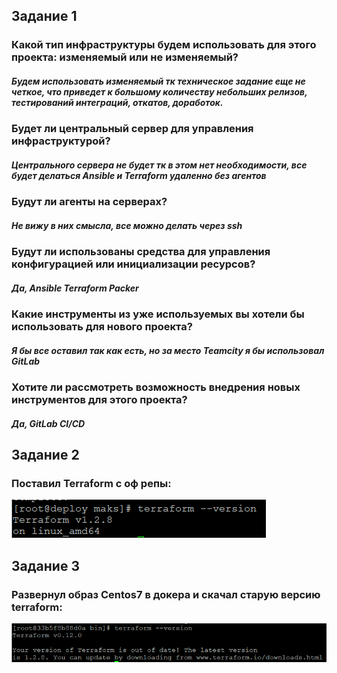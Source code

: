 ## Задание 1

### Какой тип инфраструктуры будем использовать для этого проекта: изменяемый или не изменяемый?

##### Будем использовать изменяемый тк техническое задание еще не четкое, что приведет к большому количеству небольших релизов, тестирований интеграций, откатов, доработок.

### Будет ли центральный сервер для управления инфраструктурой?

##### Центрального сервера не будет тк в этом нет необходимости, все будет делаться Ansible и Terraform удаленно без агентов

### Будут ли агенты на серверах?

##### Не вижу в них смысла, все можно делать через ssh

### Будут ли использованы средства для управления конфигурацией или инициализации ресурсов?

##### Да, Ansible Terraform Packer

### Какие инструменты из уже используемых вы хотели бы использовать для нового проекта?

##### Я бы все оставил так как есть, но за место Teamcity я бы использовал GitLab

### Хотите ли рассмотреть возможность внедрения новых инструментов для этого проекта?

##### Да, GitLab CI/CD

## Задание 2

### Поставил Terraform с оф репы:

![Alt text](https://github.com/maks1001281/devops-netology/blob/main/Home_work/7.1/terraform.PNG?raw=true "Optional Title")

## Задание 3

### Развернул образ Centos7 в докера и скачал старую версию terraform:

![Alt text](https://github.com/maks1001281/devops-netology/blob/main/Home_work/7.1/terraformold.PNG?raw=true "Optional Title") 

